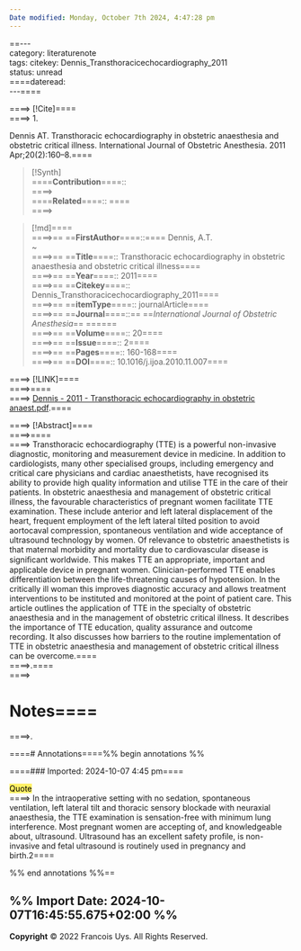 ```yaml
---
Date modified: Monday, October 7th 2024, 4:47:28 pm
---
```


==---  
category: literaturenote  
tags:
citekey: Dennis_Transthoracicechocardiography_2011  
status: unread  
====dateread:  
---====  

====> [!Cite]====  
====> 1.

Dennis AT. Transthoracic echocardiography in obstetric anaesthesia and obstetric critical illness. International Journal of Obstetric Anesthesia. 2011 Apr;20(2):160–8.====  

>[!Synth]  
>====**Contribution**====::  
====>  
>====**Related**====:: ====  
====>  
  
>[!md]====  
====>== ==**FirstAuthor**====::==== Dennis, A.T.  
~  
====>== ==**Title**====:: Transthoracic echocardiography in obstetric anaesthesia and obstetric critical illness====  
====>== ==**Year**====:: 2011====  
====>== ==**Citekey**====:: Dennis_Transthoracicechocardiography_2011====  
====>== ==**itemType**====:: journalArticle====  
====>== ==**Journal**====::== ==*International Journal of Obstetric Anesthesia*== ======  
====>== ==**Volume**====:: 20====  
====>== ==**Issue**====:: 2====  
====>== ==**Pages**====:: 160-168====  
====>== ==**DOI**====:: 10.1016/j.ijoa.2010.11.007====  

====> [!LINK]====  
====>====  
====> [Dennis - 2011 - Transthoracic echocardiography in obstetric anaest.pdf](file://C:\Users\fuys2\Zotero\storage\R7XAVCCS\Dennis%20-%202011%20-%20Transthoracic%20echocardiography%20in%20obstetric%20anaest.pdf).====  

====> [!Abstract]====  
====>====  
====> Transthoracic echocardiography (TTE) is a powerful non-invasive diagnostic, monitoring and measurement device in medicine. In addition to cardiologists, many other specialised groups, including emergency and critical care physicians and cardiac anaesthetists, have recognised its ability to provide high quality information and utilise TTE in the care of their patients. In obstetric anaesthesia and management of obstetric critical illness, the favourable characteristics of pregnant women facilitate TTE examination. These include anterior and left lateral displacement of the heart, frequent employment of the left lateral tilted position to avoid aortocaval compression, spontaneous ventilation and wide acceptance of ultrasound technology by women. Of relevance to obstetric anaesthetists is that maternal morbidity and mortality due to cardiovascular disease is signiﬁcant worldwide. This makes TTE an appropriate, important and applicable device in pregnant women. Clinician-performed TTE enables differentiation between the life-threatening causes of hypotension. In the critically ill woman this improves diagnostic accuracy and allows treatment interventions to be instituted and monitored at the point of patient care. This article outlines the application of TTE in the specialty of obstetric anaesthesia and in the management of obstetric critical illness. It describes the importance of TTE education, quality assurance and outcome recording. It also discusses how barriers to the routine implementation of TTE in obstetric anaesthesia and management of obstetric critical illness can be overcome.====  
====>.====  
====>  

# Notes====

====>.  

====# Annotations====%% begin annotations %%  

====### Imported: 2024-10-07 4:45 pm====  

<mark style="background-color: #fff066">Quote</mark>  
====> In the intraoperative setting with no sedation, spontaneous ventilation, left lateral tilt and thoracic sensory blockade with neuraxial anaesthesia, the TTE examination is sensation-free with minimum lung interference. Most pregnant women are accepting of, and knowledgeable about, ultrasound. Ultrasound has an excellent safety profile, is non-invasive and fetal ultrasound is routinely used in pregnancy and birth.2====  

%% end annotations %%==

%% Import Date: 2024-10-07T16:45:55.675+02:00 %%
---
**Copyright**
© 2022 Francois Uys. All Rights Reserved.
